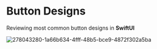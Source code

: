 
# Button Designs

Reviewing most common button designs in **SwiftUI**

![278043280-1a66b634-4fff-48b5-bce9-4872f302a5ba](https://github.com/manuelsalinas-mx/SwiftUI-Samples/assets/110424672/656d2776-aa50-4f6b-80ed-7aa9f3991488)
